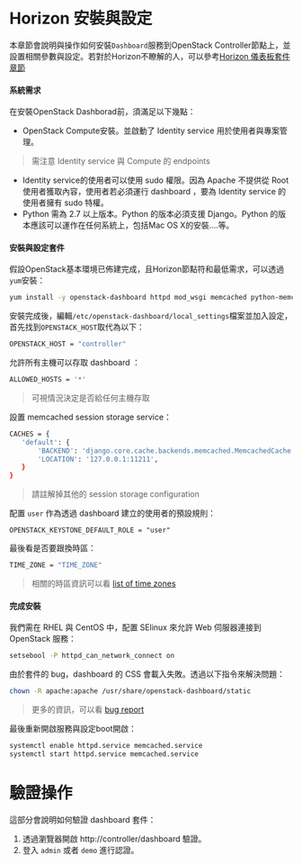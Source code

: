 # Horizon 安裝與設定
本章節會說明與操作如何安裝```Dashboard```服務到OpenStack Controller節點上，並設置相關參數與設定。若對於Horizon不瞭解的人，可以參考[Horizon 儀表板套件章節](http://kairen.gitbooks.io/openstack/content/horizon/index.html)

#### 系統需求
在安裝OpenStack Dashborad前，須滿足以下幾點：
* OpenStack Compute安裝。並啟動了 Identity service 用於使用者與專案管理。
> 需注意 Identity service 與 Compute 的 endpoints

* Identity service的使用者可以使用 sudo 權限。因為 Apache 不提供從 Root 使用者獲取內容，使用者若必須運行 dashboard ，要為 Identity service 的使用者擁有 sudo 特權。
* Python 需為 2.7 以上版本。Python 的版本必須支援 Django。Python 的版本應該可以運作在任何系統上，包括Mac OS X的安裝....等。


#### 安裝與設定套件
假設OpenStack基本環境已佈建完成，且Horizon節點符和最低需求，可以透過```yum```安裝：
```sh
yum install -y openstack-dashboard httpd mod_wsgi memcached python-memcached
```

安裝完成後，編輯```/etc/openstack-dashboard/local_settings```檔案並加入設定，首先找到```OPENSTACK_HOST```取代為以下：
```sh
OPENSTACK_HOST = "controller"
```
允許所有主機可以存取 dashboard ：
```sh
ALLOWED_HOSTS = '*'
```
> 可視情況決定是否給任何主機存取

設置 memcached session storage service：
```sh
CACHES = {
   'default': {
       'BACKEND': 'django.core.cache.backends.memcached.MemcachedCache',
       'LOCATION': '127.0.0.1:11211',
   }
}
```
> 請註解掉其他的 session storage configuration

配置 ```user``` 作為透過 dashboard 建立的使用者的預設規則：
```
OPENSTACK_KEYSTONE_DEFAULT_ROLE = "user"
```
最後看是否要跟換時區：
```sh
TIME_ZONE = "TIME_ZONE"
```
> 相關的時區資訊可以看 [list of time zones](https://en.wikipedia.org/wiki/List_of_tz_database_time_zones)

#### 完成安裝
我們需在 RHEL 與 CentOS 中，配置 SElinux 來允許 Web 伺服器連接到 OpenStack 服務：
```sh
setsebool -P httpd_can_network_connect on
```
由於套件的 bug，dashboard 的 CSS 會載入失敗。透過以下指令來解決問題：
```sh
chown -R apache:apache /usr/share/openstack-dashboard/static
```
> 更多的資訊，可以看 [bug report](https://bugzilla.redhat.com/show_bug.cgi?id=1150678)

最後重新開啟服務與設定boot開啟：
```sh
systemctl enable httpd.service memcached.service
systemctl start httpd.service memcached.service
```

# 驗證操作
這部分會說明如何驗證 dashboard 套件：
1. 透過瀏覽器開啟 http://controller/dashboard 驗證。
2. 登入 ```admin``` 或者 ```demo``` 進行認證。
